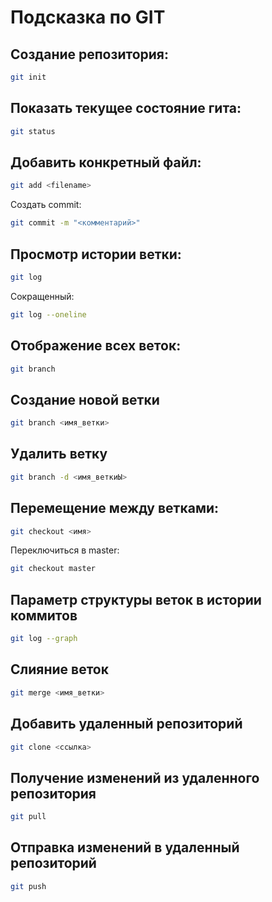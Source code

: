 # Подсказка по GIT

## Создание репозитория:
```sh
git init
```

## Показать текущее состояние гита:
```sh
git status
```

## Добавить конкретный файл:
```sh
git add <filename>
```

Создать commit:
```sh
git commit -m "<комментарий>"
```

## Просмотр истории ветки:
```sh
git log
```
Сокращенный:
```sh
git log --oneline
```

## Отображение всех веток:
```sh
git branch
```

## Создание новой ветки 
```sh
git branch <имя_ветки>
```

## Удалить ветку 
```sh
git branch -d <имя_веткиЫ>
```

## Перемещение между ветками: 
```sh
git checkout <имя>
```
Переключиться в master:
```sh
git checkout master
```

## Параметр структуры веток в истории коммитов
```sh
git log --graph
```

## Слияние веток
```sh
git merge <имя_ветки>
```

## Добавить удаленный репозиторий
```sh
git clone <ссылка>
```

## Получение изменений из удаленного репозитория
```sh 
git pull
```

## Отправка изменений в удаленный репозиторий
```sh
git push
```

##
